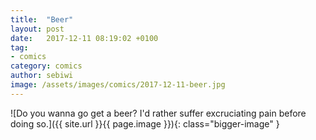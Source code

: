 ```yaml
---
title:  "Beer"
layout: post
date:   2017-12-11 08:19:02 +0100
tag:
- comics
category: comics
author: sebiwi
image: /assets/images/comics/2017-12-11-beer.jpg
---
```


![Do you wanna go get a beer? I'd rather suffer excruciating pain before doing so.]({{ site.url }}{{ page.image }}){: class="bigger-image" }
